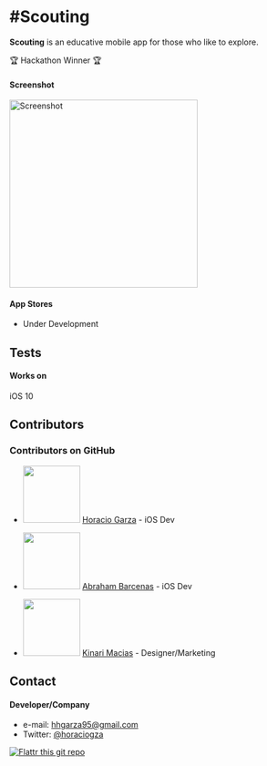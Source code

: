 #Scouting
======
**Scouting** is an educative mobile app for those who like to explore. 

:trophy: Hackathon Winner :trophy:

#### Screenshot

<img src="https://raw.githubusercontent.com/horaciogarza/ScoutsBook/master/LOGOTIPO.png" alt="Screenshot" width="330px">

#### App Stores

<!-- edit this image location -->
- Under Development

## Tests
#### Works on
iOS 10

## Contributors

### Contributors on GitHub
* <img src="https://avatars0.githubusercontent.com/u/6968362?v=3&s=460" width="100"> [Horacio Garza](https://github.com/horaciogarza) - iOS Dev

* <img src="https://avatars0.githubusercontent.com/u/15040866?v=3&s=400" width="100"> [Abraham Barcenas](https://github.com/barcennas) - iOS Dev
* <img src="https://avatars2.githubusercontent.com/u/23421698?v=3&s=400" width="100"> [Kinari Macias](https://github.com/kinarimacias) - Designer/Marketing

<!--### Third party libraries
* see [LIBRARIES](https://github.com/username/appname/blob/master/LIBRARIES.md) files

## Permissions
* Any permissions needed by the app

## License 
* see [LICENSE](https://github.com/username/appname/blob/master/LICENSE.md) file

## Version 
* Version X.Y

## How-to use this code
* see [INSTRUCTIONS](https://github.com/username/appname/blob/master/INSTRUCTIONS.md) file-->

## Contact
#### Developer/Company
* e-mail: hhgarza95@gmail.com
* Twitter: [@horaciogza](https://twitter.com/horaciogza "twitterhandle on twitter")

[![Flattr this git repo](http://api.flattr.com/button/flattr-badge-large.png)](https://flattr.com/submit/auto?user_id=username&url=https://github.com/username/appname&title=appname&language=&tags=github&category=software) 

